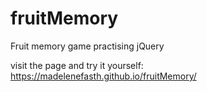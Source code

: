 # fruitMemory
Fruit memory game practising jQuery


visit the page and try it yourself: https://madelenefasth.github.io/fruitMemory/
